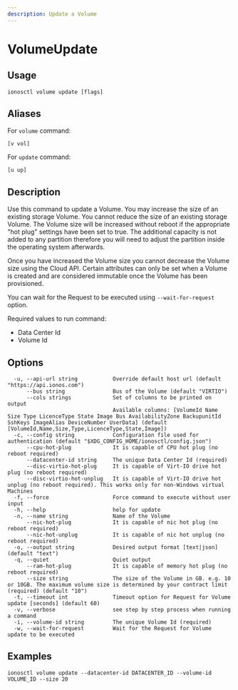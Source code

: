 ```yaml
---
description: Update a Volume
---
```


# VolumeUpdate

## Usage

```text
ionosctl volume update [flags]
```

## Aliases

For `volume` command:

```text
[v vol]
```

For `update` command:

```text
[u up]
```

## Description

Use this command to update a Volume. You may increase the size of an existing storage Volume. You cannot reduce the size of an existing storage Volume. The Volume size will be increased without reboot if the appropriate "hot plug" settings have been set to true. The additional capacity is not added to any partition therefore you will need to adjust the partition inside the operating system afterwards.

Once you have increased the Volume size you cannot decrease the Volume size using the Cloud API. Certain attributes can only be set when a Volume is created and are considered immutable once the Volume has been provisioned.

You can wait for the Request to be executed using `--wait-for-request` option.

Required values to run command:

* Data Center Id
* Volume Id

## Options

```text
  -u, --api-url string           Override default host url (default "https://api.ionos.com")
      --bus string               Bus of the Volume (default "VIRTIO")
      --cols strings             Set of columns to be printed on output 
                                 Available columns: [VolumeId Name Size Type LicenceType State Image Bus AvailabilityZone BackupunitId SshKeys ImageAlias DeviceNumber UserData] (default [VolumeId,Name,Size,Type,LicenceType,State,Image])
  -c, --config string            Configuration file used for authentication (default "$XDG_CONFIG_HOME/ionosctl/config.json")
      --cpu-hot-plug             It is capable of CPU hot plug (no reboot required)
      --datacenter-id string     The unique Data Center Id (required)
      --disc-virtio-hot-plug     It is capable of Virt-IO drive hot plug (no reboot required)
      --disc-virtio-hot-unplug   It is capable of Virt-IO drive hot unplug (no reboot required). This works only for non-Windows virtual Machines
  -f, --force                    Force command to execute without user input
  -h, --help                     help for update
  -n, --name string              Name of the Volume
      --nic-hot-plug             It is capable of nic hot plug (no reboot required)
      --nic-hot-unplug           It is capable of nic hot unplug (no reboot required)
  -o, --output string            Desired output format [text|json] (default "text")
  -q, --quiet                    Quiet output
      --ram-hot-plug             It is capable of memory hot plug (no reboot required)
      --size string              The size of the Volume in GB. e.g. 10 or 10GB. The maximum volume size is determined by your contract limit (required) (default "10")
  -t, --timeout int              Timeout option for Request for Volume update [seconds] (default 60)
  -v, --verbose                  see step by step process when running a command
  -i, --volume-id string         The unique Volume Id (required)
  -w, --wait-for-request         Wait for the Request for Volume update to be executed
```

## Examples

```text
ionosctl volume update --datacenter-id DATACENTER_ID --volume-id VOLUME_ID --size 20
```


